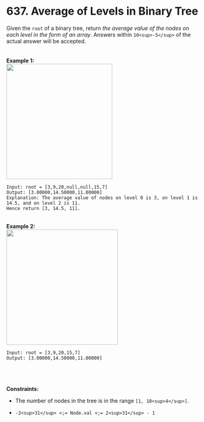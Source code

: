# 637. Average of Levels in Binary Tree

Given the `root` of a binary tree, return <em>the average value of the nodes on each level in the form of an array</em>. Answers within `10<sup>-5</sup>` of the actual answer will be accepted.
<br /> <br />
<br />**Example 1:**<br />
<img alt="" src="https://assets.leetcode.com/uploads/2021/03/09/avg1-tree.jpg" style="width:277px;height:302px"/>
```
Input: root = [3,9,20,null,null,15,7]
Output: [3.00000,14.50000,11.00000]
Explanation: The average value of nodes on level 0 is 3, on level 1 is 14.5, and on level 2 is 11.
Hence return [3, 14.5, 11].
```
<br />**Example 2:**<br />
<img alt="" src="https://assets.leetcode.com/uploads/2021/03/09/avg2-tree.jpg" style="width:292px;height:302px"/>
```
Input: root = [3,9,20,15,7]
Output: [3.00000,14.50000,11.00000]
```
<br /> <br />
<br />**Constraints:**<br />

* The number of nodes in the tree is in the range `[1, 10<sup>4</sup>]`.

* `-2<sup>31</sup> <;= Node.val <;= 2<sup>31</sup> - 1`